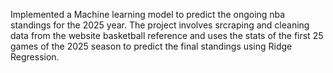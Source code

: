 Implemented a Machine learning model to predict the ongoing nba standings for the 2025 year. 
The project involves srcraping and cleaning data from the website basketball reference and uses the stats of the first 25 games of the 2025 season to predict the final standings using Ridge Regression.
